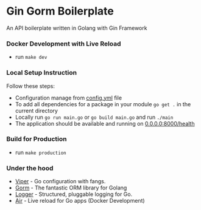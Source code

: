 # Gin Gorm Boilerplate
An API boilerplate written in Golang with Gin Framework


### Docker Development with Live Reload
- run `make dev`

### Local Setup Instruction
Follow these steps:
- Configuration manage from [config.yml](config.yml) file
- To add all dependencies for a package in your module `go get .` in the current directory
- Locally run `go run main.go` or `go build main.go` and run `./main`
- The application should be available and running on [0.0.0.0:8000/health](http://0.0.0.0:8000/health)

### Build for Production
- run `make production`

### Under the hood
- [Viper](https://github.com/spf13/viper) - Go configuration with fangs.
- [Gorm](https://github.com/go-gorm/gorm) - The fantastic ORM library for Golang
- [Logger](https://github.com/sirupsen/logrus) - Structured, pluggable logging for Go.
- [Air](https://github.com/cosmtrek/air) - Live reload for Go apps (Docker Development)
